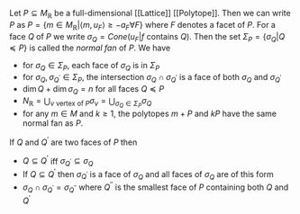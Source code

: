 Let $P\subseteq M_{\mathbb{R}}$ be a full-dimensional [[Lattice]] [[Polytope]].
Then we can write $P$ as $P = \{m\in M_{\mathbb{R}} | \langle m,u_{F} \rangle \geq -a_F \forall F\}$ where $F$ denotes a facet of $P$.
For a face $Q$ of $P$ we write $\sigma_Q = Cone(u_F | f \text{ contains } Q)$.
Then the set $\Sigma_P = \{\sigma_Q | Q\preccurlyeq P\}$ is called the *normal fan* of $P$.
We have 
* for $\sigma_Q \in \Sigma_P$, each face of $\sigma_Q$ is in $\Sigma_P$ 
* for $\sigma_Q,\sigma_{Q^{\prime}}\in \Sigma_P$, the intersection $\sigma_Q \cap \sigma_{Q^{\prime}}$ is a face of both $\sigma_Q$ and $\sigma_{Q^{\prime}}$ 
* $\dim Q + \dim \sigma_Q = n$ for all faces $Q\preccurlyeq P$ 
* $N_{\mathbb{R}} = \bigcup_{v \text{ vertex of } P} \sigma_v = \bigcup_{\sigma_Q \in \Sigma_P} \sigma_Q$ 
* for any $m\in M$ and $k\geq 1$, the polytopes $m+P$ and $kP$ have the same normal fan as $P$.

If $Q$ and $Q^{\prime}$ are two faces of $P$ then 
* $Q\subseteq Q^{\prime}$ iff $\sigma_{Q^{\prime}} \subseteq \sigma_Q$
* If $Q\subseteq Q^{\prime}$ then $\sigma_{Q^{\prime}}$ is a face of $\sigma_Q$ and all faces of $\sigma_Q$ are of this form
* $\sigma_Q \cap \sigma_{Q^{\prime}} = \sigma_{Q^{\prime\prime}}$ where $Q^{\prime\prime}$ is the smallest face of $P$ containing both $Q$ and $Q^{\prime}$ 